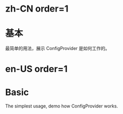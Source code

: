 # zh-CN order=1

# 基本

最简单的用法，展示 ConfigProvider 是如何工作的。

# en-US order=1

# Basic

The simplest usage, demo how ConfigProvider works.
